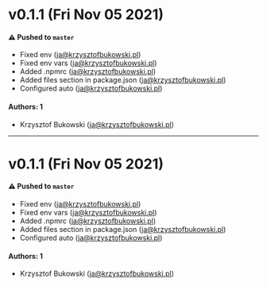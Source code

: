 # v0.1.1 (Fri Nov 05 2021)

#### ⚠️ Pushed to `master`

- Fixed env (ja@krzysztofbukowski.pl)
- Fixed env vars (ja@krzysztofbukowski.pl)
- Added .npmrc (ja@krzysztofbukowski.pl)
- Added files section in package.json (ja@krzysztofbukowski.pl)
- Configured auto (ja@krzysztofbukowski.pl)

#### Authors: 1

- Krzysztof Bukowski (ja@krzysztofbukowski.pl)

---

# v0.1.1 (Fri Nov 05 2021)

#### ⚠️ Pushed to `master`

- Fixed env (ja@krzysztofbukowski.pl)
- Fixed env vars (ja@krzysztofbukowski.pl)
- Added .npmrc (ja@krzysztofbukowski.pl)
- Added files section in package.json (ja@krzysztofbukowski.pl)
- Configured auto (ja@krzysztofbukowski.pl)

#### Authors: 1

- Krzysztof Bukowski (ja@krzysztofbukowski.pl)
